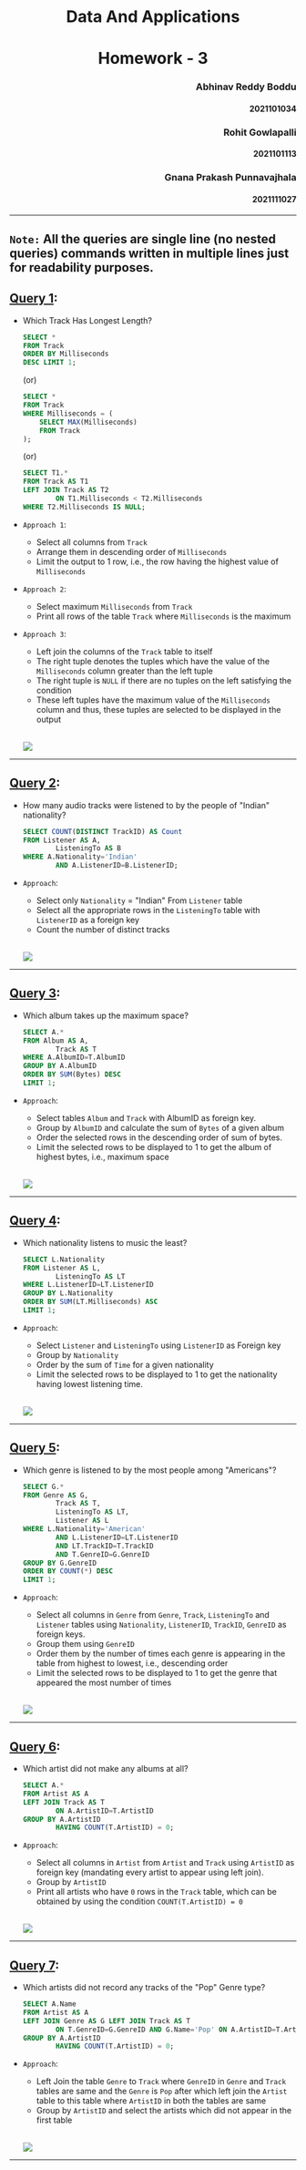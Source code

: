 # <center> Data And Applications
# <center> Homework - 3

### <div style="text-align: right"> Abhinav Reddy Boddu
#### <div style="text-align: right"> 2021101034
### <div style="text-align: right"> Rohit Gowlapalli
#### <div style="text-align: right"> 2021101113
### <div style="text-align: right"> Gnana Prakash Punnavajhala
#### <div style="text-align: right"> 2021111027

<hr>

## `Note:` All the queries are single line (no nested queries) commands written in multiple lines just for readability purposes.

## <ins>Query 1</ins>:

- Which Track Has Longest Length?

    ```sql
    SELECT *
    FROM Track
    ORDER BY Milliseconds
    DESC LIMIT 1;
    ```
    (or)
    ```sql
    SELECT *
    FROM Track
    WHERE Milliseconds = (
        SELECT MAX(Milliseconds)
        FROM Track
    );
    ```
    (or)
    ```sql
    SELECT T1.*
    FROM Track AS T1
    LEFT JOIN Track AS T2
			ON T1.Milliseconds < T2.Milliseconds
    WHERE T2.Milliseconds IS NULL;
    ```

- `Approach 1`:
    - Select all columns from `Track`
    - Arrange them in descending order of `Milliseconds`
    - Limit the output to 1 row, i.e., the row having the highest value of `Milliseconds`

- `Approach 2`:
    - Select maximum `Milliseconds` from `Track`
    - Print all rows of the table `Track` where `Milliseconds` is the maximum

- `Approach 3`:
    - Left join the columns of the `Track` table to itself
    - The right tuple denotes the tuples which have the value of the `Milliseconds` column greater than the left tuple
    - The right tuple is `NULL` if there are no tuples on the left satisfying the condition
    - These left tuples have the maximum value of the `Milliseconds` column and thus, these tuples are selected to be displayed in the output
    
    <br>

    <img src="Images/1.png"></img>

<hr>

## <ins>Query 2</ins>:

- How many audio tracks were listened to by the people of "Indian" nationality?
    ```sql
    SELECT COUNT(DISTINCT TrackID) AS Count
    FROM Listener AS A,
        	ListeningTo AS B
    WHERE A.Nationality='Indian'
        	AND A.ListenerID=B.ListenerID;
    ```

- `Approach`:
    - Select only `Nationality` = "Indian" From `Listener` table
    - Select all the appropriate rows in the `ListeningTo` table with `ListenerID` as a foreign key
    - Count the number of distinct tracks

    <br>

    <img src="Images/2.png"></img>

<hr>

## <ins>Query 3</ins>:

- Which album takes up the maximum space?
    ```sql
    SELECT A.*
    FROM Album AS A,
            Track AS T
    WHERE A.AlbumID=T.AlbumID
    GROUP BY A.AlbumID
    ORDER BY SUM(Bytes) DESC
    LIMIT 1;
    ```

- `Approach`:
    - Select tables `Album` and `Track` with AlbumID as foreign key.
    - Group by `AlbumID` and calculate the sum of `Bytes` of a given album
    - Order the selected rows in the descending order of sum of bytes.
    - Limit the selected rows to be displayed to 1 to get the album of highest bytes, i.e., maximum space

    <br>

    <img src="Images/3.png"></img>

<hr>

## <ins>Query 4</ins>:

- Which nationality listens to music the least?
    ```sql
    SELECT L.Nationality
    FROM Listener AS L,
            ListeningTo AS LT
    WHERE L.ListenerID=LT.ListenerID
    GROUP BY L.Nationality
    ORDER BY SUM(LT.Milliseconds) ASC
    LIMIT 1;
    ```

- `Approach`:
    - Select `Listener` and `ListeningTo` using `ListenerID` as Foreign key
    - Group by `Nationality`
    - Order by the sum of `Time` for a given nationality
    - Limit the selected rows to be displayed to 1 to get the nationality having lowest listening time.

    <br>

    <img src="Images/4.png"></img>

<hr>

## <ins>Query 5</ins>:

- Which genre is listened to by the most people among "Americans"?
    ```sql
    SELECT G.*
    FROM Genre AS G,
            Track AS T,
            ListeningTo AS LT,
            Listener AS L
    WHERE L.Nationality='American'
            AND L.ListenerID=LT.ListenerID
            AND LT.TrackID=T.TrackID
            AND T.GenreID=G.GenreID
    GROUP BY G.GenreID
    ORDER BY COUNT(*) DESC
    LIMIT 1;
    ```

- `Approach`:
    - Select all columns in `Genre` from `Genre`, `Track`, `ListeningTo` and `Listener` tables using `Nationality`, `ListenerID`, `TrackID`, `GenreID` as foreign keys.
    - Group them using `GenreID` 
    - Order them by the number of times each genre is appearing in the table from highest to lowest, i.e., descending order
    - Limit the selected rows to be displayed to 1 to get the genre that appeared the most number of times

    <br>

    <img src="Images/5.png"></img>

<hr>

## <ins>Query 6</ins>:

- Which artist did not make any albums at all?
    ```sql
    SELECT A.*
    FROM Artist AS A
    LEFT JOIN Track AS T
            ON A.ArtistID=T.ArtistID
    GROUP BY A.ArtistID
            HAVING COUNT(T.ArtistID) = 0;
    ```

- `Approach`:
    - Select all columns in `Artist` from `Artist` and `Track` using `ArtistID` as foreign key (mandating every artist to appear using left join).
    - Group by `ArtistID`
    - Print all artists who have `0` rows in the `Track` table, which can be obtained by using the condition `COUNT(T.ArtistID) = 0`

    <br>

    <img src="Images/6.png"></img>

<hr>

## <ins>Query 7</ins>:

- Which artists did not record any tracks of the "Pop" Genre type?
    ```sql
    SELECT A.Name
    FROM Artist AS A
    LEFT JOIN Genre AS G LEFT JOIN Track AS T
            ON T.GenreID=G.GenreID AND G.Name='Pop' ON A.ArtistID=T.ArtistID
    GROUP BY A.ArtistID
            HAVING COUNT(T.ArtistID) = 0;
    ```

- `Approach`:
	- Left Join the table `Genre` to `Track` where `GenreID` in `Genre` and `Track` tables are same and the `Genre` is `Pop` after which left join the `Artist` table to this table where `ArtistID` in both the tables are same
	- Group by `ArtistID` and select the artists which did not appear in the first table 
    
    <br>

    <img src="Images/7.png"></img>

<hr>